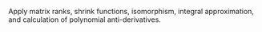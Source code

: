 Apply matrix ranks, shrink functions, isomorphism, integral approximation, and calculation of polynomial anti-derivatives.
